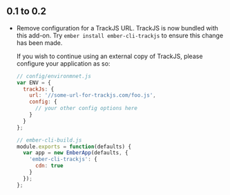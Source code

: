 ## 0.1 to 0.2

* Remove configuration for a TrackJS URL. TrackJS is now bundled with this
  add-on. Try `ember install ember-cli-trackjs` to ensure this change has
  been made.

  If you wish to continue using an external copy of TrackJS, please
  configure your application as so:

  ```javascript
  // config/environmnet.js
  var ENV = {
    trackJs: {
      url: '//some-url-for-trackjs.com/foo.js',
      config: {
        // your other config options here
      }
    }
  };

  // ember-cli-build.js
  module.exports = function(defaults) {
    var app = new EmberApp(defaults, {
      'ember-cli-trackjs': {
        cdn: true
      }
    });
  };
  ```
